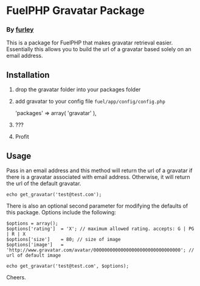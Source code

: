 # FuelPHP Gravatar Package
### By [furley](http://furleydelphia.com/)

This is a package for FuelPHP that makes gravatar retrieval easier. Essentially this allows you to build the url of a gravatar based solely on an email address.  

## Installation

1. drop the gravatar folder into your packages folder
2. add gravatar to your config file `fuel/app/config/config.php`
	
	'packages'	=> array(
		'gravatar'
	),
	
3. ???
4. Profit

## Usage

Pass in an email address and this method will return the url of a gravatar if there is a gravatar associated with email address. Otherwise, it will return the url of the default gravatar.

	echo get_gravatar('test@test.com');

There is also an optional second parameter for modifying the defaults of this package. Options include the following:

	$options = array();
	$options['rating'] 	= 'X'; // maximum allowed rating. accepts: G | PG | R | X
	$options['size'] 	= 80; // size of image
	$options['image'] 	= 'http://www.gravatar.com/avatar/00000000000000000000000000000000'; // url of default image

	echo get_gravatar('test@test.com', $options);

Cheers.